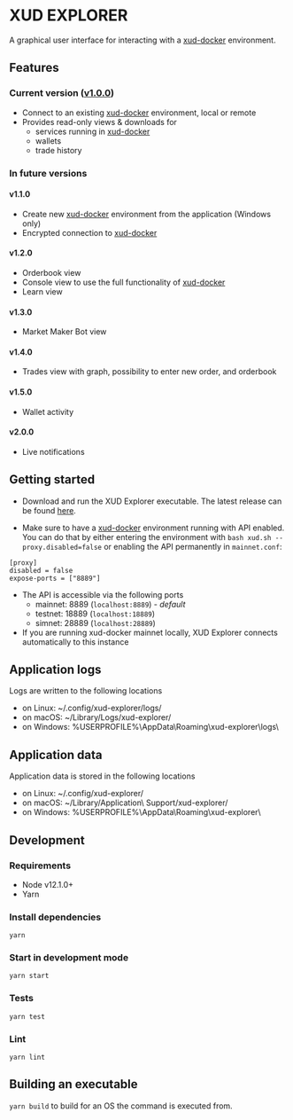 # XUD EXPLORER

A graphical user interface for interacting with a [xud-docker](https://github.com/ExchangeUnion/xud-docker) environment.

## Features

### Current version ([v1.0.0](https://github.com/ExchangeUnion/xud-ui/releases/tag/v1.0.0))

- Connect to an existing [xud-docker](https://github.com/ExchangeUnion/xud-docker) environment, local or remote
- Provides read-only views & downloads for
  - services running in [xud-docker](https://github.com/ExchangeUnion/xud-docker)
  - wallets
  - trade history

### In future versions

#### v1.1.0

- Create new [xud-docker](https://github.com/ExchangeUnion/xud-docker) environment from the application (Windows only)
- Encrypted connection to [xud-docker](https://github.com/ExchangeUnion/xud-docker)

#### v1.2.0

- Orderbook view
- Console view to use the full functionality of [xud-docker](https://github.com/ExchangeUnion/xud-docker)
- Learn view

#### v1.3.0

- Market Maker Bot view

#### v1.4.0

- Trades view with graph, possibility to enter new order, and orderbook

#### v1.5.0

- Wallet activity

#### v2.0.0

- Live notifications

## Getting started

- Download and run the XUD Explorer executable. The latest release can be found [here](https://github.com/ExchangeUnion/xud-ui/releases/latest).

- Make sure to have a [xud-docker](https://github.com/ExchangeUnion/xud-docker) environment running with API enabled. You can do that by either entering the environment with `bash xud.sh --proxy.disabled=false` or enabling the API permanently in `mainnet.conf`:

```
[proxy]
disabled = false
expose-ports = ["8889"]
```

- The API is accessible via the following ports
  - mainnet: 8889 (`localhost:8889`) - _default_
  - testnet: 18889 (`localhost:18889`)
  - simnet: 28889 (`localhost:28889`)
- If you are running xud-docker mainnet locally, XUD Explorer connects automatically to this instance

## Application logs

Logs are written to the following locations

- on Linux: ~/.config/xud-explorer/logs/
- on macOS: ~/Library/Logs/xud-explorer/
- on Windows: %USERPROFILE%\AppData\Roaming\xud-explorer\logs\

## Application data

Application data is stored in the following locations

- on Linux: ~/.config/xud-explorer/
- on macOS: ~/Library/Application\ Support/xud-explorer/
- on Windows: %USERPROFILE%\AppData\Roaming\xud-explorer\

## Development

### Requirements

- Node v12.1.0+
- Yarn

### Install dependencies

`yarn`

### Start in development mode

`yarn start`

### Tests

`yarn test`

### Lint

`yarn lint`

## Building an executable

`yarn build` to build for an OS the command is executed from.
